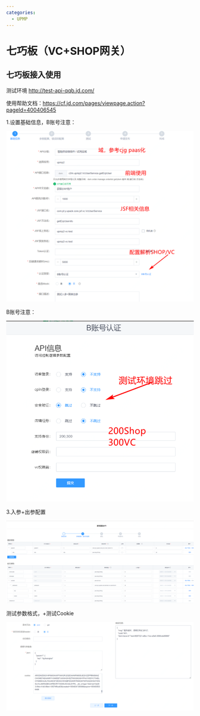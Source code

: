 ```yaml
---
categories:
  - UPMP
---
```

# 七巧板（VC+SHOP网关）

## 七巧板接入使用

测试环境 http://test-api-qqb.jd.com/

使用帮助文档：https://cf.jd.com/pages/viewpage.action?pageId=400406545

1.设置基础信息，B账号注意：

<img src="https://raw.githubusercontent.com/ly1246621281/PicGo/main/img/image-20220614114010651.png" alt="image-20220614114010651" style="zoom: 50%;" />



B账号注意：

![image-20220614114302923](https://raw.githubusercontent.com/ly1246621281/PicGo/main/img/image-20220614114302923.png)

3.入参+出参配置

![image-20220614114354849](https://raw.githubusercontent.com/ly1246621281/PicGo/main/img/image-20220614114354849.png)



测试参数格式，+测试Cookie

![image-20220614113518414](https://raw.githubusercontent.com/ly1246621281/PicGo/main/img/image-20220614113518414.png)